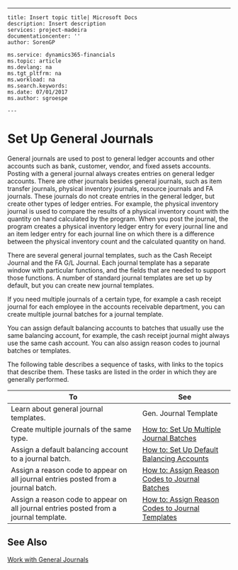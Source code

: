 ---
    title: Insert topic title| Microsoft Docs
    description: Insert description
    services: project-madeira
    documentationcenter: ''
    author: SorenGP

    ms.service: dynamics365-financials
    ms.topic: article
    ms.devlang: na
    ms.tgt_pltfrm: na
    ms.workload: na
    ms.search.keywords:
    ms.date: 07/01/2017
    ms.author: sgroespe

    ---
# Set Up General Journals
General journals are used to post to general ledger accounts and other accounts such as bank, customer, vendor, and fixed assets accounts. Posting with a general journal always creates entries on general ledger accounts. There are other journals besides general journals, such as item transfer journals, physical inventory journals, resource journals and FA journals. These journals do not create entries in the general ledger, but create other types of ledger entries. For example, the physical inventory journal is used to compare the results of a physical inventory count with the quantity on hand calculated by the program. When you post the journal, the program creates a physical inventory ledger entry for every journal line and an item ledger entry for each journal line on which there is a difference between the physical inventory count and the calculated quantity on hand.  
  
 There are several general journal templates, such as the Cash Receipt Journal and the FA G\/L Journal. Each journal template has a separate window with particular functions, and the fields that are needed to support those functions. A number of standard journal templates are set up by default, but you can create new journal templates.  
  
 If you need multiple journals of a certain type, for example a cash receipt journal for each employee in the accounts receivable department, you can create multiple journal batches for a journal template.  
  
 You can assign default balancing accounts to batches that usually use the same balancing account, for example, the cash receipt journal might always use the same cash account. You can also assign reason codes to journal batches or templates.  
  
 The following table describes a sequence of tasks, with links to the topics that describe them. These tasks are listed in the order in which they are generally performed.  
  
|**To**|**See**|  
|------------|-------------|  
|Learn about general journal templates.|Gen. Journal Template|  
|Create multiple journals of the same type.|[How to: Set Up Multiple Journal Batches](../how-to-set-up-multiple-journal-batches.md)|  
|Assign a default balancing account to a journal batch.|[How to: Set Up Default Balancing Accounts](../how-to-set-up-default-balancing-accounts.md)|  
|Assign a reason code to appear on all journal entries posted from a journal batch.|[How to: Assign Reason Codes to Journal Batches](../how-to-assign-reason-codes-to-journal-batches.md)|  
|Assign a reason code to appear on all journal entries posted from a journal template.|[How to: Assign Reason Codes to Journal Templates](../how-to-assign-reason-codes-to-journal-templates.md)|  
  
## See Also  
 [Work with General Journals](../work-with-general-journals.md)